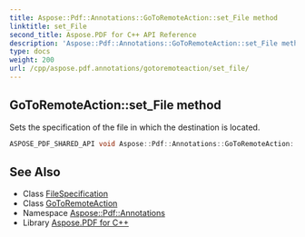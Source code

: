 ```yaml
---
title: Aspose::Pdf::Annotations::GoToRemoteAction::set_File method
linktitle: set_File
second_title: Aspose.PDF for C++ API Reference
description: 'Aspose::Pdf::Annotations::GoToRemoteAction::set_File method. Sets the specification of the file in which the destination is located in C++.'
type: docs
weight: 200
url: /cpp/aspose.pdf.annotations/gotoremoteaction/set_file/
---
```

## GoToRemoteAction::set_File method


Sets the specification of the file in which the destination is located.

```cpp
ASPOSE_PDF_SHARED_API void Aspose::Pdf::Annotations::GoToRemoteAction::set_File(System::SharedPtr<FileSpecification> value)
```

## See Also

* Class [FileSpecification](../../../aspose.pdf/filespecification/)
* Class [GoToRemoteAction](../)
* Namespace [Aspose::Pdf::Annotations](../../)
* Library [Aspose.PDF for C++](../../../)
